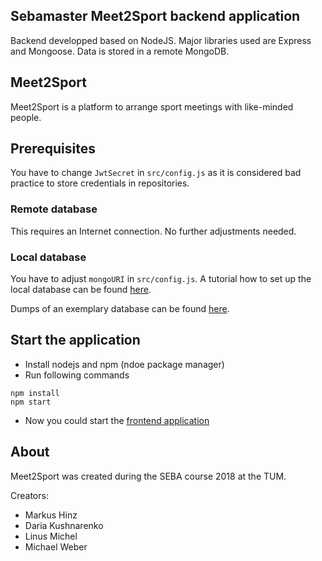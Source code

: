 ## Sebamaster Meet2Sport backend application

Backend developped based on NodeJS. Major libraries used are Express and Mongoose.
Data is stored in a remote MongoDB.

## Meet2Sport

Meet2Sport is a platform to arrange sport meetings with like-minded people.


## Prerequisites

  You have to change `JwtSecret` in `src/config.js` as it is considered bad practice to store credentials in repositories. 

### Remote database

This requires an Internet connection. No further adjustments needed.

### Local database

You have to adjust `mongoURI` in `src/config.js`. A tutorial how to set up the local database can be found [here](https://github.com/sebischair/sebamaster-movie-backend).

Dumps of an exemplary database can be found [here](linusmichel.ddns.net/mongodb).

## Start the application

* Install nodejs and npm (ndoe package manager)
* Run following commands
```
npm install
npm start
```
* Now you could start the [frontend application](https://github.com/markushinz/sebamaster-meet2sport-frontend)

## About

Meet2Sport was created during the SEBA course 2018 at the TUM.

Creators:

* Markus Hinz
* Daria Kushnarenko
* Linus Michel
* Michael Weber
